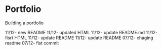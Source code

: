 # Portfolio

Building a portfolio

 
 11/12- new README
 11/12- updated HTML
 11/12- update README.md 
 11/12- fisrt HTML
 11/12- update README
 11/12- update README
 07/12- chaging readme
 07/12- fist commit
